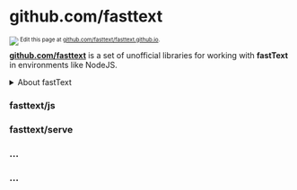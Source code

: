 # github.com/fasttext

<img src="https://avatars0.githubusercontent.com/u/44705534?s=100&v=4" align="left"/>

<sub><sup>Edit this page at [github.com/fasttext/fasttext.github.io](https://github.com/fasttext/fasttext.github.io/).</sup></sub>

**[github.com/fasttext](https://github.com/fasttext/)** is a set of unofficial libraries for working with **fastText** in environments like NodeJS.

<details><summary>About fastText</summary>

**fastText** is a library for efficient text classification and representation learning developed by Facebook Research.

Read the official fastText documentation at [fasttext.cc](https://fasttext.cc/)

</details>

### fasttext/js

### fasttext/serve

### ...

### ...



